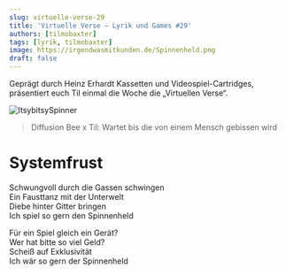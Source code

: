 ```yaml
---
slug: virtuelle-verse-29
title: 'Virtuelle Verse – Lyrik und Games #29'
authors: [tilmobaxter]
tags: [lyrik, tilmobaxter]
image: https://irgendwasmitkunden.de/Spinnenheld.png
draft: false
---
```


Geprägt durch Heinz Erhardt Kassetten und Videospiel-Cartridges, präsentiert euch Til einmal die Woche die „Virtuellen Verse“.
<!--truncate-->

![ItsybitsySpinner](https://irgendwasmitkunden.de/Spinnenheld.png)
> Diffusion Bee x Til: Wartet bis die von einem Mensch gebissen wird

# Systemfrust

Schwungvoll durch die Gassen schwingen  
Ein Fausttanz mit der Unterwelt  
Diebe hinter Gitter bringen  
Ich spiel so gern den Spinnenheld  

Für ein Spiel gleich ein Gerät?  
Wer hat bitte so viel Geld?  
Scheiß auf Exklusivität  
Ich wär so gern der Spinnenheld   

